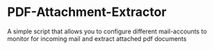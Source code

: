 # PDF-Attachment-Extractor
A simple script that allows you to configure different mail-accounts to monitor for incoming mail and extract attached pdf documents
